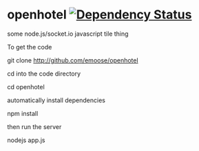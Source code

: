 openhotel [![Dependency Status](https://david-dm.org/emoose/openhotel.svg)](https://david-dm.org/emoose/openhotel)
=========

some node.js/socket.io javascript tile thing

To get the code

git clone http://github.com/emoose/openhotel

cd into the code directory

cd openhotel

automatically install dependencies

npm install

then run the server

nodejs app.js
